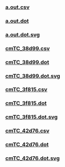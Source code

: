 ### [a.out.csv](a.out.csv)
### [a.out.dot](a.out.dot)
### [a.out.dot.svg](a.out.dot.svg)
### [cmTC_38d99.csv](cmTC_38d99.csv)
### [cmTC_38d99.dot](cmTC_38d99.dot)
### [cmTC_38d99.dot.svg](cmTC_38d99.dot.svg)
### [cmTC_3f815.csv](cmTC_3f815.csv)
### [cmTC_3f815.dot](cmTC_3f815.dot)
### [cmTC_3f815.dot.svg](cmTC_3f815.dot.svg)
### [cmTC_42d76.csv](cmTC_42d76.csv)
### [cmTC_42d76.dot](cmTC_42d76.dot)
### [cmTC_42d76.dot.svg](cmTC_42d76.dot.svg)
